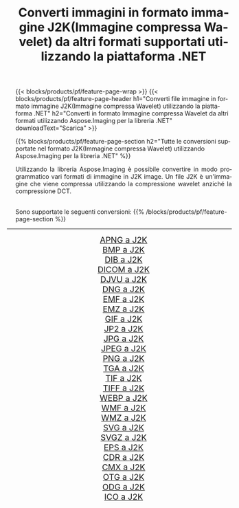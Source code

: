 ﻿---
title: Converti immagini in formato immagine J2K(Immagine compressa Wavelet) da altri formati supportati utilizzando la piattaforma .NET 
weight: 3920
url: /it/net/conversion/to/j2k/ 
lang: it
langdirlevel: 2
locales: zh-hans,ja,it,ru,de,es,fr,nl,id,lt,pl,pt,vi,tr,ko,zh-hant,ar,hi,th,sv,cs,uk,he
description: Utilizzando Aspose.Imaging per la libreria .NET è facile convertire in J2K(Immagine compressa Wavelet) da altri formati di immagine supportati
---

{{< blocks/products/pf/feature-page-wrap >}}
{{< blocks/products/pf/feature-page-header h1="Converti file immagine in formato immagine J2K(Immagine compressa Wavelet) utilizzando la piattaforma .NET" h2="Converti in formato Immagine compressa Wavelet da altri formati utilizzando Aspose.Imaging per la libreria .NET" downloadText="Scarica" >}}


{{% blocks/products/pf/feature-page-section  h2="Tutte le conversioni supportate nel formato J2K(Immagine compressa Wavelet) utilizzando Aspose.Imaging per la libreria .NET" %}}
<p align=justify>Utilizzando la libreria Aspose.Imaging è possibile convertire in modo programmatico vari formati di immagine in J2K image. Un file J2K è un'immagine che viene compressa utilizzando la compressione wavelet anziché la compressione DCT.</p>
<br/>
Sono supportate le seguenti conversioni:
{{% /blocks/products/pf/feature-page-section %}}
<div class="container-fluid productfamilypage bg-gray">
    <div class="convertypes bg-gray agp-content section">
        <div class="container">
		<hr style="margin-left:-20px;"/>
		<div class="row other-converters" style="gap: 10px;font-size: 19px;text-align:center;">
		    <div class='col-md-2 other-converter remove-lp remove-rp'><a href="/imaging/it/net/conversion/apng-to-j2k/" style="padding:15px;">APNG a J2K</a></div>
<div class='col-md-2 other-converter remove-lp remove-rp'><a href="/imaging/it/net/conversion/bmp-to-j2k/" style="padding:15px;">BMP a J2K</a></div>
<div class='col-md-2 other-converter remove-lp remove-rp'><a href="/imaging/it/net/conversion/dib-to-j2k/" style="padding:15px;">DIB a J2K</a></div>
<div class='col-md-2 other-converter remove-lp remove-rp'><a href="/imaging/it/net/conversion/dicom-to-j2k/" style="padding:15px;">DICOM a J2K</a></div>
<div class='col-md-2 other-converter remove-lp remove-rp'><a href="/imaging/it/net/conversion/djvu-to-j2k/" style="padding:15px;">DJVU a J2K</a></div>
<div class='col-md-2 other-converter remove-lp remove-rp'><a href="/imaging/it/net/conversion/dng-to-j2k/" style="padding:15px;">DNG a J2K</a></div>
<div class='col-md-2 other-converter remove-lp remove-rp'><a href="/imaging/it/net/conversion/emf-to-j2k/" style="padding:15px;">EMF a J2K</a></div>
<div class='col-md-2 other-converter remove-lp remove-rp'><a href="/imaging/it/net/conversion/emz-to-j2k/" style="padding:15px;">EMZ a J2K</a></div>
<div class='col-md-2 other-converter remove-lp remove-rp'><a href="/imaging/it/net/conversion/gif-to-j2k/" style="padding:15px;">GIF a J2K</a></div>
<div class='col-md-2 other-converter remove-lp remove-rp'><a href="/imaging/it/net/conversion/jp2-to-j2k/" style="padding:15px;">JP2 a J2K</a></div>
<div class='col-md-2 other-converter remove-lp remove-rp'><a href="/imaging/it/net/conversion/jpg-to-j2k/" style="padding:15px;">JPG a J2K</a></div>
<div class='col-md-2 other-converter remove-lp remove-rp'><a href="/imaging/it/net/conversion/jpeg-to-j2k/" style="padding:15px;">JPEG a J2K</a></div>
<div class='col-md-2 other-converter remove-lp remove-rp'><a href="/imaging/it/net/conversion/png-to-j2k/" style="padding:15px;">PNG a J2K</a></div>
<div class='col-md-2 other-converter remove-lp remove-rp'><a href="/imaging/it/net/conversion/tga-to-j2k/" style="padding:15px;">TGA a J2K</a></div>
<div class='col-md-2 other-converter remove-lp remove-rp'><a href="/imaging/it/net/conversion/tif-to-j2k/" style="padding:15px;">TIF a J2K</a></div>
<div class='col-md-2 other-converter remove-lp remove-rp'><a href="/imaging/it/net/conversion/tiff-to-j2k/" style="padding:15px;">TIFF a J2K</a></div>
<div class='col-md-2 other-converter remove-lp remove-rp'><a href="/imaging/it/net/conversion/webp-to-j2k/" style="padding:15px;">WEBP a J2K</a></div>
<div class='col-md-2 other-converter remove-lp remove-rp'><a href="/imaging/it/net/conversion/wmf-to-j2k/" style="padding:15px;">WMF a J2K</a></div>
<div class='col-md-2 other-converter remove-lp remove-rp'><a href="/imaging/it/net/conversion/wmz-to-j2k/" style="padding:15px;">WMZ a J2K</a></div>
<div class='col-md-2 other-converter remove-lp remove-rp'><a href="/imaging/it/net/conversion/svg-to-j2k/" style="padding:15px;">SVG a J2K</a></div>
<div class='col-md-2 other-converter remove-lp remove-rp'><a href="/imaging/it/net/conversion/svgz-to-j2k/" style="padding:15px;">SVGZ a J2K</a></div>
<div class='col-md-2 other-converter remove-lp remove-rp'><a href="/imaging/it/net/conversion/eps-to-j2k/" style="padding:15px;">EPS a J2K</a></div>
<div class='col-md-2 other-converter remove-lp remove-rp'><a href="/imaging/it/net/conversion/cdr-to-j2k/" style="padding:15px;">CDR a J2K</a></div>
<div class='col-md-2 other-converter remove-lp remove-rp'><a href="/imaging/it/net/conversion/cmx-to-j2k/" style="padding:15px;">CMX a J2K</a></div>
<div class='col-md-2 other-converter remove-lp remove-rp'><a href="/imaging/it/net/conversion/otg-to-j2k/" style="padding:15px;">OTG a J2K</a></div>
<div class='col-md-2 other-converter remove-lp remove-rp'><a href="/imaging/it/net/conversion/odg-to-j2k/" style="padding:15px;">ODG a J2K</a></div>
<div class='col-md-2 other-converter remove-lp remove-rp'><a href="/imaging/it/net/conversion/ico-to-j2k/" style="padding:15px;">ICO a J2K</a></div>
                </div>
        </div>
    </div>
</div>
<br/>


